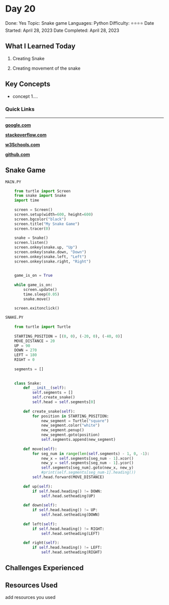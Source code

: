 # Day 20

Done: Yes
Topic: Snake game
Languages: Python
Difficulty: ⭐⭐⭐⭐
Date Started: April 28, 2023
Date Completed: April 28, 2023

## What I Learned Today

1) Creating Snake

2) Creating movement of the snake

## Key Concepts

- concept 1....

### Quick Links

---

[**google.com**](http://www.google.com)

[**stackoverflow.com**](http://www.stackoverflow.com)

[**w3Schools.com**](https://www.w3schools.com/)

[**github.com**](https://github.com/)

## Snake Game

```python
MAIN.PY

	from turtle import Screen
	from snake import Snake
	import time
	
	screen = Screen()
	screen.setup(width=600, height=600)
	screen.bgcolor("black")
	screen.title("My Snake Game")
	screen.tracer(0)
	
	snake = Snake()
	screen.listen()
	screen.onkey(snake.up, "Up")
	screen.onkey(snake.down, "Down")
	screen.onkey(snake.left, "Left")
	screen.onkey(snake.right, "Right")
	
	
	game_is_on = True
	
	while game_is_on:
	    screen.update()
	    time.sleep(0.05)
	    snake.move()
	
	screen.exitonclick()

SNAKE.PY
	
	from turtle import Turtle
	
	STARTING_POSITION = [(0, 0), (-20, 0), (-40, 0)]
	MOVE_DISTANCE = 20
	UP = 90
	DOWN = 270
	LEFT = 180
	RIGHT = 0
	
	segments = []
	
	
	class Snake:
	    def __init__(self):
	        self.segments = []
	        self.create_snake()
	        self.head = self.segments[0]
	
	    def create_snake(self):
	        for position in STARTING_POSITION:
	            new_segment = Turtle("square")
	            new_segment.color("white")
	            new_segment.penup()
	            new_segment.goto(position)
	            self.segments.append(new_segment)
	
	    def move(self):
	        for seg_num in range(len(self.segments) - 1, 0, -1):
	            new_x = self.segments[seg_num - 1].xcor()
	            new_y = self.segments[seg_num - 1].ycor()
	            self.segments[seg_num].goto(new_x, new_y)
	            #print(self.segments[seg_num-1].heading())
	        self.head.forward(MOVE_DISTANCE)
	
	    def up(self):
	        if self.head.heading() != DOWN:
	            self.head.setheading(UP)
	
	    def down(self):
	        if self.head.heading() != UP:
	            self.head.setheading(DOWN)
	
	    def left(self):
	        if self.head.heading() != RIGHT:
	            self.head.setheading(LEFT)
	
	    def right(self):
	        if self.head.heading() != LEFT:
	            self.head.setheading(RIGHT)
```

## Challenges Experienced

## Resources Used

add resources you used